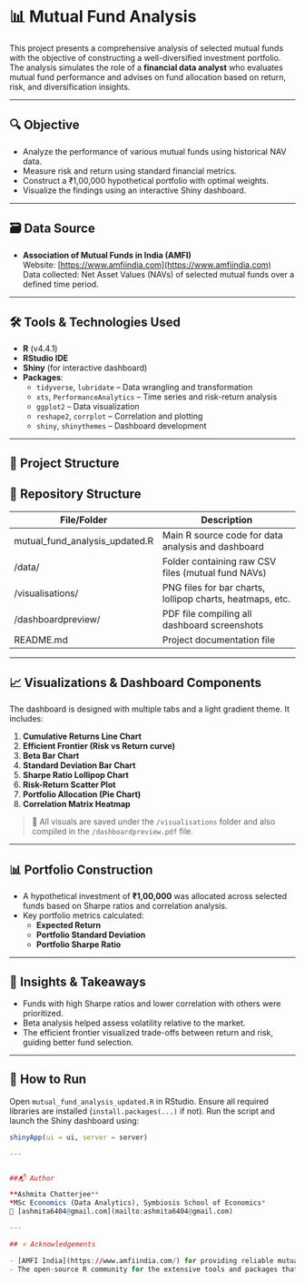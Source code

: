 # 📊 Mutual Fund Analysis

This project presents a comprehensive analysis of selected mutual funds with the objective of constructing a well-diversified investment portfolio. The analysis simulates the role of a **financial data analyst** who evaluates mutual fund performance and advises on fund allocation based on return, risk, and diversification insights.

---

## 🔍 Objective

- Analyze the performance of various mutual funds using historical NAV data.
- Measure risk and return using standard financial metrics.
- Construct a ₹1,00,000 hypothetical portfolio with optimal weights.
- Visualize the findings using an interactive Shiny dashboard.

---

## 🗃️ Data Source

- **Association of Mutual Funds in India (AMFI)**  
  Website: [https://www.amfiindia.com](https://www.amfiindia.com)  
  Data collected: Net Asset Values (NAVs) of selected mutual funds over a defined time period.

---

## 🛠️ Tools & Technologies Used

- **R** (v4.4.1)
- **RStudio IDE**
- **Shiny** (for interactive dashboard)
- **Packages**:
  - `tidyverse`, `lubridate` – Data wrangling and transformation
  - `xts`, `PerformanceAnalytics` – Time series and risk-return analysis
  - `ggplot2` – Data visualization
  - `reshape2`, `corrplot` – Correlation and plotting
  - `shiny`, `shinythemes` – Dashboard development

---
## 📁 Project Structure

## 📁 Repository Structure

| File/Folder                         | Description                                                  |
|------------------------------------|--------------------------------------------------------------|
| mutual_fund_analysis_updated.R     | Main R source code for data analysis and dashboard           |
| /data/                              | Folder containing raw CSV files (mutual fund NAVs)           |
| /visualisations/                           | PNG files for bar charts, lollipop charts, heatmaps, etc.    |
| /dashboardpreview/                              | PDF file compiling all dashboard screenshots                 |
| README.md                           | Project documentation file                                   |


---

## 📈 Visualizations & Dashboard Components

The dashboard is designed with multiple tabs and a light gradient theme. It includes:

1. **Cumulative Returns Line Chart**
2. **Efficient Frontier (Risk vs Return curve)**
3. **Beta Bar Chart**
4. **Standard Deviation Bar Chart**
5. **Sharpe Ratio Lollipop Chart**
6. **Risk-Return Scatter Plot**
7. **Portfolio Allocation (Pie Chart)**
8. **Correlation Matrix Heatmap**

> 📌 All visuals are saved under the `/visualisations` folder and also compiled in the `/dashboardpreview.pdf` file.

---

## 📊 Portfolio Construction

- A hypothetical investment of **₹1,00,000** was allocated across selected funds based on Sharpe ratios and correlation analysis.
- Key portfolio metrics calculated:
  - **Expected Return**
  - **Portfolio Standard Deviation**
  - **Portfolio Sharpe Ratio**

---

## 📌 Insights & Takeaways

- Funds with high Sharpe ratios and lower correlation with others were prioritized.
- Beta analysis helped assess volatility relative to the market.
- The efficient frontier visualized trade-offs between return and risk, guiding better fund selection.

---

## 🚀 How to Run

Open `mutual_fund_analysis_updated.R` in RStudio.
Ensure all required libraries are installed (`install.packages(...)` if not).
Run the script and launch the Shiny dashboard using:

```R
shinyApp(ui = ui, server = server)

---


##📬 Author

**Ashmita Chatterjee**  
*MSc Economics (Data Analytics), Symbiosis School of Economics*  
📧 [ashmita6404@gmail.com](mailto:ashmita6404@gmail.com)

---

## ⭐ Acknowledgements

- [AMFI India](https://www.amfiindia.com/) for providing reliable mutual fund data.
- The open-source R community for the extensive tools and packages that made this analysis and dashboard possible.

